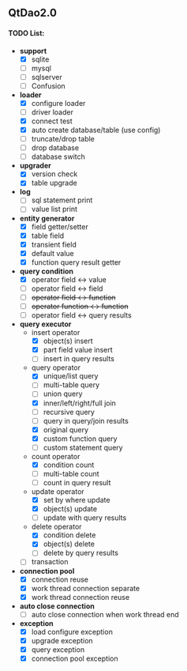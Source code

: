 ## QtDao2.0
#### TODO List:
- **support**
  - [x] sqlite
  - [ ] mysql
  - [ ] sqlserver
  - [ ] Confusion

- **loader**
  - [x] configure loader
  - [ ] driver loader
  - [x] connect test
  - [x] auto create database/table (use config)
  - [ ] truncate/drop table
  - [ ] drop database
  - [ ] database switch
- **upgrader**
  - [x] version check
  - [x] table upgrade
- **log**
  - [ ] sql statement print 
  - [ ] value list print
- **entity generator**
  - [x] field getter/setter
  - [x] table field
  - [x] transient field
  - [x] default value
  - [x] function query result getter
- **query condition**
  - [x] operator field <-> value
  - [ ] operator field <-> field
  - [ ] ~~operator field <-> function~~
  - [ ] ~~operator function <-> function~~
  - [ ] operator field <-> query results
- **query executor**
  - insert operator
    - [x] object(s) insert
    - [x] part field value insert
    - [ ] insert in query results
  - query operator
    - [x] unique/list query
    - [ ] multi-table query
    - [ ] union query
    - [x] inner/left/right/full join
    - [ ] recursive query
    - [ ] query in query/join results
    - [x] original query
    - [x] custom function query
    - [ ] custom statement query
  - count operator
    - [x] condition count
    - [ ] multi-table count
    - [ ] count in query result
  - update operator
    - [x] set by where update
    - [x] object(s) update
    - [ ] update with query results
  - delete operator
    - [x] condition delete
    - [x] object(s) delete
    - [ ] delete by query results
  - [ ] transaction
- **connection pool**
  - [x] connection reuse
  - [x] work thread connection separate
  - [x] work thread connection reuse
- **auto close connection**
  - [ ] auto close connection when work thread end
- **exception**
  - [x] load configure exception
  - [x] upgrade exception
  - [x] query exception
  - [x] connection pool exception
